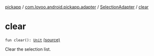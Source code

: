 [pickapp](../../index.md) / [com.lovoo.android.pickapp.adapter](../index.md) / [SelectionAdapter](index.md) / [clear](./clear.md)

# clear

`fun clear(): `[`Unit`](https://kotlinlang.org/api/latest/jvm/stdlib/kotlin/-unit/index.html) [(source)](https://github.com/lovoo/android-pickpic/blob/master/pickapp/pickapp/src/main/kotlin/com/lovoo/android/pickapp/adapter/SelectionAdapter.kt#L105)

Clear the selection list.

